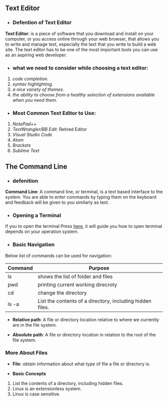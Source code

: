 ## **Text Editor**
* ### **Defention of Text Editor**
 **Text Editor**: is a piece of software that you download and install on
your computer, or you access online through your web browser, that
allows you to write and manage text, especially the text that you write
to build a web site. The text editor has to be one of the most
important tools you can use as an aspiring web developer.

* ### **what we need to consider while choosing a text editor**:

1. *code completion.*
1. *syntax highlighting.*
1. *a nice variety of themes.*
1. *the ability to choose from a healthy selection of
extensions available when you need them.*
* ### **Most Common Text Editor to Use**:
1. *NotePad++*
1.  *TextWrangler/BB Edit*: Retired Editor
1. *Visual Studio Code*
1. *Atom*
1. *Brackets*
1. *Sublime Text*

## The Command Line

* ### **defenition**

**Command Line**: A command line, or terminal, is a text based interface to the system. You are able to enter commands by typing them on the keyboard and feedback will be given to you similarly as text.

* ### **Opening a Terminal**

If you to open the terminal Press [here](https://ryanstutorials.net/linuxtutorial/commandline.php#opening), it will guide you how to open terminal depends on your operation system.

* ### **Basic Navigation**

Below list of commands can be used for navigation:

Command | Purpose
--------|---------
ls | shows the list of folder and files
pwd | printing current working direcroty
cd | change the directory
ls -a | List the contents of a directory, including hidden files.

* **Relative path**: A file or directory location relative to where we currently are in the file system.

* **Absolute path**: A file or directory location in relation to the root of the file system.

### **More About Files**


* **File**: obtain information about what type of file a file or directory is.

* **Basic Concepts**

1. List the contents of a directory, including hidden files.
2. Linux is an extensionless system.
3. Linux is case sensitive.







